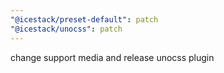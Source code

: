 ```yaml
---
"@icestack/preset-default": patch
"@icestack/unocss": patch
---
```


change support media and release unocss plugin
